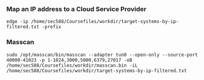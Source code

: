 ### Map an IP address to a Cloud Service Provider

```
edge -ip /home/sec588/Coursefiles/workdir/target-systems-by-ip-filtered.txt -prefix
```

### Masscan
```
sudo /opt/masscan/bin/masscan --adapter tun0 --open-only --source-port 40000-41023 -p 1-1024,3000,5000,6379,27017 -oB /home/sec588/Coursefiles/workdir/masscan.bin -iL /home/sec588/Coursefiles/workdir/target-systems-by-ip-filtered.txt
```
